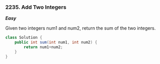 ### 2235. Add Two Integers

***Easy***

Given two integers num1 and num2, return the sum of the two integers.

```Java
class Solution {
    public int sum(int num1, int num2) {
        return num1+num2;
    }
}
```

